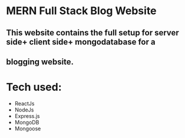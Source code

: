 # MERN Full Stack Blog Website

## This website contains the full setup for server side+ client side+ mongodatabase for a
## blogging website.
# Tech used:

- ReactJs
- NodeJs
- Express.js
- MongoDB
- Mongoose
